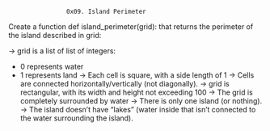 					0x09. Island Perimeter
Create a function def island_perimeter(grid): that returns the perimeter of the island described in grid:

-> grid is a list of list of integers:
   - 0 represents water
   - 1 represents land
-> Each cell is square, with a side length of 1
-> Cells are connected horizontally/vertically (not diagonally).
-> grid is rectangular, with its width and height not exceeding 100
-> The grid is completely surrounded by water
-> There is only one island (or nothing).
-> The island doesn’t have “lakes” (water inside that isn’t connected to the water surrounding the island).
